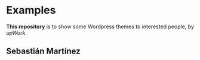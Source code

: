 # Examples

**This repository** is to show some Wordpress themes to interested people, by *upWork*.

## Sebastián Martínez ##
